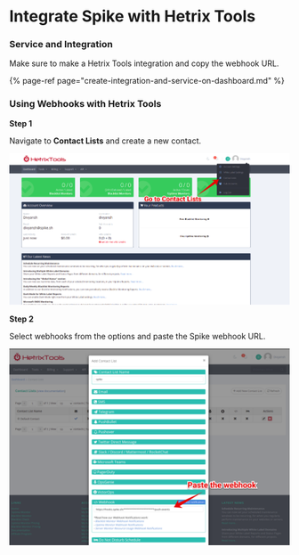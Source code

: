 # Integrate Spike with Hetrix Tools

### Service and Integration

Make sure to make a Hetrix Tools integration and copy the webhook URL.

{% page-ref page="create-integration-and-service-on-dashboard.md" %}



### Using Webhooks with Hetrix Tools



**Step 1**

Navigate to **Contact Lists** and create a new contact.

![](../.gitbook/assets/image%20%28132%29.png)



**Step 2** 

Select webhooks from the options and paste the Spike webhook URL.

![](../.gitbook/assets/image%20%28133%29.png)




